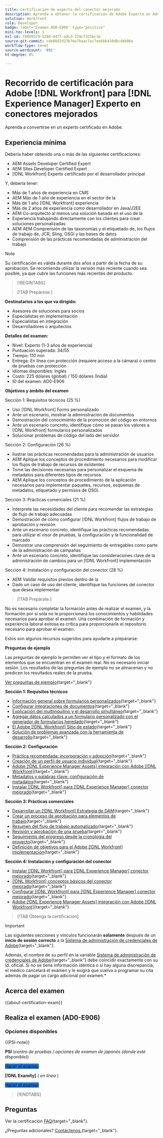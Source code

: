 ```yaml
---
title: Certificación de experto del conector mejorado
description: Aprenda a obtener la certificación de Adobe Experto en Adobe [!DNL Workfront] para [!DNL Experience Manager]
solution: Workfront
role: Developer
badge: label="Examen AD0-E906" type="positivo"
mini-toc-levels: 1
exl-id: f00092c9-1288-447f-adcd-229cf325bc3e
source-git-commit: cde86d2d23b76e7baac7ec7ee6bb410d8cd4b96e
workflow-type: tm+mt
source-wordcount: '891'
ht-degree: 0%

---
```


# Recorrido de certificación para Adobe [!DNL Workfront] para [!DNL Experience Manager] Experto en conectores mejorados

Aprenda a convertirse en un experto certificado en Adobe.

## Experiencia mínima

Debería haber obtenido una o más de las siguientes certificaciones:

* AEM Assets Developer Certified Expert
* AEM Sites Developer Certified Expert
* [!DNL Workfront] Experto certificado por el desarrollador principal

Y, debería tener:

* Más de 1 años de experiencia en CMS
* AEM Más de 1 año de experiencia en el sector de la
* Más de 1 año [!DNL Workfront] experiencia
* Más de 2 años de experiencia como desarrollador en Java/J2EE
* AEM Co-arquitectó al menos una solución basada en el uso de la
* Experiencia trabajando directamente con los clientes para crear soluciones personalizadas
* AEM AEM Comprensión de las taxonomías y el etiquetado de, los flujos de trabajo de, JCR, Sling, OSGi y las bases de datos
* Comprensión de las prácticas recomendadas de administración del trabajo

>[!NOTE]
>
>Su certificación es válida durante dos años a partir de la fecha de su aprobación. Se recomienda utilizar la versión más reciente cuando sea posible, ya que cubre las funciones más recientes del producto.

>[!BEGINTABS]

>[!TAB Prepárese.]

**Destinatarios a los que va dirigido:**

* Asesores de soluciones para socios
* Especialistas en implementación
* Especialistas en integración
* Desarrolladores o arquitectos

**Detalles del examen:**

* Nivel: Experto (1-3 años de experiencia)
* Puntuación superada: 34/55
* Tiempo: 110 min
* Entrega: En línea con protección (requiere acceso a la cámara) o centro de pruebas con protección
* Idiomas disponibles: Inglés
* Costo: 225 dólares (global) / 150 dólares (India)
* ID del examen: AD0-E906

**Objetivos y ámbito del examen**

Sección 1: Requisitos técnicos (25 %)

* Uso [!DNL Workfront] Forms personalizado
* Ante un escenario, mostrar la administración de documentos
* Demostración del conocimiento de la promoción del código en entornos
* Ante un escenario concreto, identifique cómo se pasan los valores a [!DNL Workfront] formularios personalizados
* Solucionar problemas de código del lado del servidor

Sección 2: Configuración (26 %)

* Ilustrar las prácticas recomendadas para la administración de usuarios
* AEM Aplique los conceptos de procedimiento necesarios para modificar los flujos de trabajo de recursos de existentes
* Tome las decisiones necesarias para personalizar el esquema de metadatos para diferentes tipos de recursos
* AEM Aplique los conceptos de procedimiento de la aplicación necesarios para implementar paquetes, recursos, esquemas de metadatos, etiquetado y permisos de OSGi.

Sección 3: Prácticas comerciales (21 %)

* Interprete las necesidades del cliente para recomendar las estrategias de flujo de trabajo adecuadas
* Demostración de cómo configurar [!DNL Workfront] flujos de trabajo de aprobación y revisión
* Ante un escenario concreto, identifique las prácticas recomendadas para utilizar el visor de pruebas, la configuración y la funcionalidad de marcado
* Demostrar una comprensión del seguimiento de entregables como parte de la administración de campañas
* Ante un escenario concreto, identifique las consideraciones clave de la administración de cambios para un [!DNL Workfront] implementación

Sección 4: Instalación y configuración del conector (28 %)

* AEM Validar requisitos previos dentro de la
* Dado un caso de uso del cliente, identifique las funciones del conector que desea implementar

>[!TAB Prepárate.]

No es necesario completar la formación antes de realizar el examen, y la formación por sí sola no le proporcionará los conocimientos y habilidades necesarios para aprobar el examen. Una combinación de formación y experiencia laboral exitosa es crítica para proporcionarle el repositorio necesario para aprobar el examen.

Estos son algunos recursos sugeridos para ayudarle a prepararse:

**Preguntas de ejemplo**

Las preguntas de ejemplo le permiten ver el tipo y el formato de los elementos que se encuentran en el examen real. No es necesario iniciar sesión. Los resultados de las preguntas de ejemplo no se almacenan y no predicen los resultados reales de la prueba.

[Ver preguntas de ejemplo](https://scorpion.caveon.com/launchpad/ad3-e906-adobe-workfront-for-experience-manager-enhanced-connector-certified-expert-sample-questions){target="_blank"}

**Sección 1: Requisitos técnicos**

* [Información general sobre formularios personalizados](https://experienceleague.adobe.com/docs/workfront/using/administration-and-setup/customize/custom-forms/custom-forms-overview.html){target="_blank"}
* [Configurar integraciones de documentos](https://experienceleague.adobe.com/docs/workfront/using/administration-and-setup/configure-integrations/configure-document-integrations.html){target="_blank"}
* [Explicación del multiinquilino y el desarrollo simultáneo](https://experienceleague.adobe.com/docs/experience-manager-learn/assets/deployment/multitenancy-concurrent-article-understand.html){target="_blank"}
* [Agregar datos calculados a un formulario personalizado con el generador de formularios heredado](https://experienceleague.adobe.com/docs/workfront/using/administration-and-setup/customize/custom-forms/custom-form-builder/use-the-custom-form-builder/add-calculated-data-to-custom-form.html){target="_blank"}
* [El Adobe [!DNL Workfront] Sitio de estado](https://experienceleague.adobe.com/docs/workfront/using/basics/tips-tricks-for-basics/understand-the-status-site.html){target="_blank"}
* [Solución de problemas avanzada con la herramienta de desarrollo](https://experienceleague.adobe.com/docs/workfront-learn/tutorials-workfront/fusion/troubleshooting-and-error-handling/advanced-troubleshooting-with-the-dev-tool.html){target="_blank"}

**Sección 2: Configuración**

* [Práctica recomendada: incorporación y adopción](https://experienceleague.adobe.com/docs/workfront-learn/tutorials-workfront/best-practices/onboarding-adoption-bp.html){target="_blank"}
* [Creación de un perfil de usuario individual](https://experienceleague.adobe.com/docs/workfront-learn/tutorials-workfront/administration-and-setup/create-and-manage-users/create-an-individual-user-profile.html){target="_blank"}
* [Adobe [!DNL Experience Manager Assets] integración con Adobe [!DNL Workfront]](https://experienceleague.adobe.com/docs/experience-manager-65/assets/integrations/workfront-integrations.html){target="_blank"}
* [Metadatos y palabras clave: configuración de metadatos](https://experienceleague.adobe.com/docs/workfront-learn/tutorials-workfront/workfront-dam-program/metadata-and-keywords/metadata-setup.html%3Flang%3Dzh-Hant){target="_blank"}
* [Instalar [!DNL Workfront] para [!DNL Experience Manager] conector mejorado](https://experienceleague.adobe.com/docs/experience-manager-64/assets/integrations/workfront-connector-install.html){target="_blank"}

**Sección 3: Prácticas comerciales**

* [Desarrollar un [!DNL Workfront] Estrategia de DAM](https://experienceleague.adobe.com/docs/workfront-learn/tutorials-workfront/workfront-dam-program/system-setup/analyze-and-plan-to-develop-a-workfront-dam-strategy.html){target="_blank"}
* [Crear un proceso de aprobación para elementos de trabajo](https://experienceleague.adobe.com/docs/workfront/using/administration-and-setup/customize/approvals-milestones/create-approval-processes.html){target="_blank"}
* [Resumen del flujo de trabajo automatizado](https://experienceleague.adobe.com/docs/workfront/using/review-and-approve-work/proofing/proofing-overview/automated-workflow.html){target="_blank"}
* [Revisión y aprobación de una prueba](https://experienceleague.adobe.com/docs/workfront-learn/tutorials-workfront/workfront-proof/review-and-approve-work-for-proof/review-and-approve-a-proof.html){target="_blank"}
* [Seguimiento del progreso desde la cronología del proyecto](https://experienceleague.adobe.com/docs/workfront-learn/tutorials-workfront/manage-work/project-timelines/track-work-progress-from-the-project-timeline.html){target="_blank"}
* [Definición de objetivos para el Adobe [!DNL Workfront] implementación](https://experienceleague.adobe.com/docs/workfront/using/administration-and-setup/get-started-administration/define-wf-goals-objectives.html){target="_blank"}

**Sección 4: Instalación y configuración del conector**

* [Instalar [!DNL Workfront] para [!DNL Experience Manager] conector mejorado](https://experienceleague.adobe.com/docs/experience-manager-65/assets/integrations/workfront-connector-install.html){target="_blank"}
* [[!DNL Workfront] conceptos básicos del conector mejorado](https://experienceleague.adobe.com/docs/experience-manager-learn/assets/workfront/enhanced-connector/basics.html%3Flang%3Den){target="_blank"}
* [Configurar [!DNL Workfront] para [!DNL Experience Manager] conector mejorado](https://experienceleague.adobe.com/docs/experience-manager-65/assets/integrations/workfront-connector-configure.html){target="_blank"}
* [Adobe [!DNL Experience Manager Assets] integración con Adobe [!DNL Workfront]](https://experienceleague.adobe.com/docs/experience-manager-65/assets/integrations/workfront-integrations.html){target="_blank"}

>[!TAB Obtenga la certificación]

>[!IMPORTANT]
>
>Las siguientes secciones y vínculos funcionarán **solamente**  después de un **inicio de sesión correcto** a la [Sistema de administración de credenciales de Adobe](https://www.certmetrics.com/adobe){target="_blank"}.
>
>Además, el nombre de su perfil en la variable [Sistema de administración de credenciales de Adobe](https://www.certmetrics.com/adobe){target="_blank"} debe coincidir exactamente con su Id. oficial. Si no se tiene información idéntica o si hay alguna discrepancia, el médico cancelará el examen y le exigirá que vuelva a programar su cita además de pagar un cargo adicional por examen.*


## Acerca del examen

{{about-certification-exam}}

## Realiza el examen (AD0-E906)

### Opciones disponibles

{{PSI-note}}

**PSI** (*centro de pruebas / opciones de examen de japonés (donde esté disponible)*)

<a href="https://www.certmetrics.com/adobe/candidate/psi_sso_adobe.aspx?redir=yes&amp;ec=AD0-E906" target="_blank" class="spectrum-Button spectrum-Button--fill spectrum-Button--accent spectrum-Button--sizeM is-margin-bottom-big-big at-element-click-tracking" style="background-color:#1473E6">

<span class="spectrum-Button-label has-no-wrap">
   Hacer el examen
</span>
</a>

**[!DNL Examity]** ( *en línea* )

<a href="https://www.certmetrics.com/adobe/candidate/examity_sso.aspx?eid=AD0-E906" target="_blank" class="spectrum-Button spectrum-Button--fill spectrum-Button--accent spectrum-Button--sizeM is-margin-bottom-big-big at-element-click-tracking" style="background-color:#1473E6">

<span class="spectrum-Button-label has-no-wrap">
   Hacer el examen
</span>
</a>

>[!ENDTABS]

## Preguntas

Ver la certificación [FAQ](https://experienceleague.adobe.com/docs/certification/certification/faq.html){target="_blank"}.

¿Preguntas adicionales? [Contáctenos.](mailto:certif@adobe.com){target="_blank"}.
